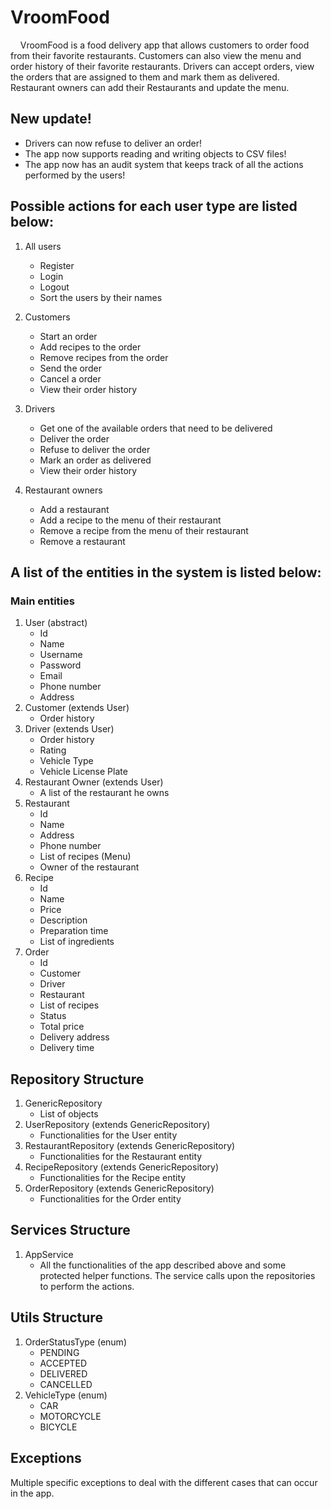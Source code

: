 # VroomFood

&nbsp;&nbsp;&nbsp;&nbsp;VroomFood is a food delivery app that allows customers to order food from their favorite restaurants. Customers can also 
view the menu and order history of their favorite restaurants. Drivers can accept orders, view the orders that are assigned 
to them and mark them as delivered. Restaurant owners can add their Restaurants and update the menu.

## New update!
* Drivers can now refuse to deliver an order!
* The app now supports reading and writing objects to CSV files!
* The app now has an audit system that keeps track of all the actions performed by the users!

## Possible actions for each user type are listed below:
1. All users
   * Register
   * Login
   * Logout
   * Sort the users by their names
   
2. Customers
   * Start an order
   * Add recipes to the order
   * Remove recipes from the order
   * Send the order
   * Cancel a order
   * View their order history 
3. Drivers
   * Get one of the available orders that need to be delivered
   * Deliver the order
   * Refuse to deliver the order
   * Mark an order as delivered 
   * View their order history
4. Restaurant owners
   * Add a restaurant
   * Add a recipe to the menu of their restaurant
   * Remove a recipe from the menu of their restaurant 
   * Remove a restaurant 


## A list of the entities in the system is listed below:
### Main entities
1. User (abstract)
   * Id
   * Name
   * Username
   * Password
   * Email
   * Phone number
   * Address
2. Customer (extends User)
   * Order history
3. Driver (extends User)
    * Order history
    * Rating
    * Vehicle Type
    * Vehicle License Plate
4. Restaurant Owner (extends User)
    * A list of the restaurant he owns
5. Restaurant
    * Id
    * Name
    * Address
    * Phone number
    * List of recipes (Menu)
    * Owner of the restaurant
6. Recipe
    * Id
    * Name
    * Price
    * Description
    * Preparation time
    * List of ingredients
7. Order
   * Id
   * Customer
   * Driver
   * Restaurant
   * List of recipes
   * Status
   * Total price
   * Delivery address
   * Delivery time

## Repository Structure
1. GenericRepository
   * List of objects
2. UserRepository (extends GenericRepository)
   * Functionalities for the User entity
3. RestaurantRepository (extends GenericRepository)
   * Functionalities for the Restaurant entity
4. RecipeRepository (extends GenericRepository)
    * Functionalities for the Recipe entity
5. OrderRepository (extends GenericRepository)
    * Functionalities for the Order entity

## Services Structure
1. AppService
   * All the functionalities of the app described above and some protected helper functions. The service calls upon
        the repositories to perform the actions.
   
## Utils Structure
1. OrderStatusType (enum)
   * PENDING
   * ACCEPTED
   * DELIVERED
   * CANCELLED
2. VehicleType (enum)
    * CAR
    * MOTORCYCLE
    * BICYCLE

## Exceptions
Multiple specific exceptions to deal with the different cases that can occur in the app.
   




